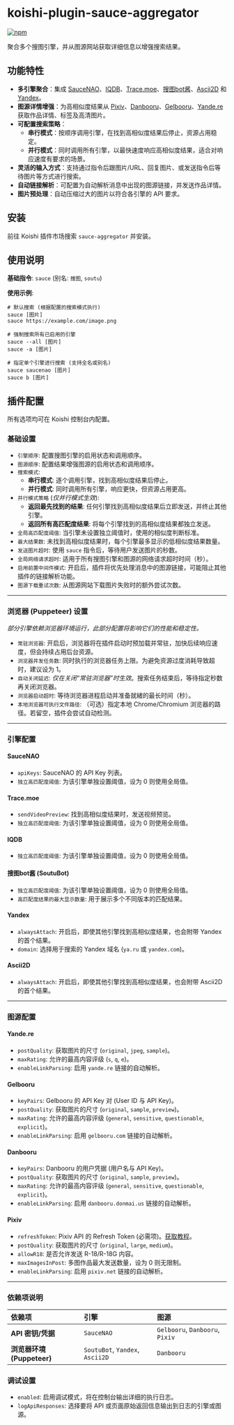 # koishi-plugin-sauce-aggregator

[![npm](https://img.shields.io/npm/v/koishi-plugin-sauce-aggregator?style=flat-square)](https://www.npmjs.com/package/koishi-plugin-sauce-aggregator)

聚合多个搜图引擎，并从图源网站获取详细信息以增强搜索结果。

## 功能特性

- **多引擎聚合**：集成 [SauceNAO](https://saucenao.com/)、[IQDB](https://www.iqdb.org/)、[Trace.moe](https://trace.moe/)、[搜图bot酱](https://soutubot.moe/)、[Ascii2D](https://ascii2d.net/) 和 [Yandex](https://ya.ru/)。
- **图源详情增强**：为高相似度结果从 [Pixiv](https://www.pixiv.net/)、[Danbooru](https://danbooru.donmai.us/)、[Gelbooru](https://gelbooru.com/)、[Yande.re](https://yande.re/post) 获取作品详情、标签及高清图片。
- **可配置搜索策略**：
  - **串行模式**：按顺序调用引擎，在找到高相似度结果后停止，资源占用稳定。
  - **并行模式**：同时调用所有引擎，以最快速度响应高相似度结果，适合对响应速度有要求的场景。
- **灵活的输入方式**：支持通过指令后跟图片/URL、回复图片、或发送指令后等待图片等方式进行搜索。
- **自动链接解析**：可配置为自动解析消息中出现的图源链接，并发送作品详情。
- **图片预处理**：自动压缩过大的图片以符合各引擎的 API 要求。

## 安装

前往 Koishi 插件市场搜索 `sauce-aggregator` 并安装。

## 使用说明

**基础指令**: `sauce` (别名: `搜图`, `soutu`)

**使用示例**:

```shell
# 默认搜索 (根据配置的搜索模式执行)
sauce [图片]
sauce https://example.com/image.png

# 强制搜索所有已启用的引擎
sauce --all [图片]
sauce -a [图片]

# 指定单个引擎进行搜索 (支持全名或别名)
sauce saucenao [图片]
sauce b [图片]
```

## 插件配置

所有选项均可在 Koishi 控制台内配置。

### 基础设置

- `引擎顺序`: 配置搜图引擎的启用状态和调用顺序。
- `图源顺序`: 配置结果增强图源的启用状态和调用顺序。
- `搜索模式`:
  - **串行模式**: 逐个调用引擎，找到高相似度结果后停止。
  - **并行模式**: 同时调用所有引擎，响应更快，但资源占用更高。
- `并行模式策略` (*仅并行模式生效*):
  - **返回最先找到的结果**: 任何引擎找到高相似度结果后立即发送，并终止其他引擎。
  - **返回所有高匹配度结果**: 将每个引擎找到的高相似度结果都独立发送。
- `全局高匹配度阈值`: 当引擎未设置独立阈值时，使用的相似度判断标准。
- `最大结果数`: 未找到高相似度结果时，每个引擎最多显示的低相似度结果数量。
- `发送图片超时`: 使用 `sauce` 指令后，等待用户发送图片的秒数。
- `全局网络请求超时`: 适用于所有搜图引擎和图源的网络请求超时时间（秒）。
- `启用前置中间件模式`: 开启后，插件将优先处理消息中的图源链接，可能阻止其他插件的链接解析功能。
- `图源下载重试次数`: 从图源网站下载图片失败时的额外尝试次数。

---

### 浏览器 (Puppeteer) 设置

*部分引擎依赖浏览器环境运行，此部分配置将影响它们的性能和稳定性。*

- `常驻浏览器`: 开启后，浏览器将在插件启动时预加载并常驻，加快后续响应速度，但会持续占用后台资源。
- `浏览器并发任务数`: 同时执行的浏览器任务上限。为避免资源过度消耗导致超时，建议设为 1。
- `自动关闭延迟`: *仅在关闭“常驻浏览器”时生效*。搜索任务结束后，等待指定秒数再关闭浏览器。
- `浏览器启动超时`: 等待浏览器进程启动并准备就緒的最长时间（秒）。
- `本地浏览器可执行文件路径`: （可选）指定本地 Chrome/Chromium 浏览器的路径。若留空，插件会尝试自动检测。

---

### 引擎配置

#### SauceNAO

- `apiKeys`: SauceNAO 的 API Key 列表。
- `独立高匹配度阈值`: 为该引擎单独设置阈值，设为 0 则使用全局值。

#### Trace.moe

- `sendVideoPreview`: 找到高相似度结果时，发送视频预览。
- `独立高匹配度阈值`: 为该引擎单独设置阈值，设为 0 则使用全局值。

#### IQDB

- `独立高匹配度阈值`: 为该引擎单独设置阈值，设为 0 则使用全局值。

#### 搜图bot酱 (SoutuBot)

- `独立高匹配度阈值`: 为该引擎单独设置阈值，设为 0 则使用全局值。
- `高匹配度结果的最大显示数量`: 用于展示多个不同版本的匹配结果。

#### Yandex

- `alwaysAttach`: 开启后，即使其他引擎找到高相似度结果，也会附带 Yandex 的首个结果。
- `domain`: 选择用于搜索的 Yandex 域名 (`ya.ru` 或 `yandex.com`)。

#### Ascii2D

- `alwaysAttach`: 开启后，即使其他引擎找到高相似度结果，也会附带 Ascii2D 的首个结果。

---

### 图源配置

#### Yande.re

- `postQuality`: 获取图片的尺寸 (`original`, `jpeg`, `sample`)。
- `maxRating`: 允许的最高内容评级 (`s`, `q`, `e`)。
- `enableLinkParsing`: 启用 `yande.re` 链接的自动解析。

#### Gelbooru

- `keyPairs`: Gelbooru 的 API Key 对 (User ID 与 API Key)。
- `postQuality`: 获取图片的尺寸 (`original`, `sample`, `preview`)。
- `maxRating`: 允许的最高内容评级 (`general`, `sensitive`, `questionable`, `explicit`)。
- `enableLinkParsing`: 启用 `gelbooru.com` 链接的自动解析。

#### Danbooru

- `keyPairs`: Danbooru 的用户凭据 (用户名与 API Key)。
- `postQuality`: 获取图片的尺寸 (`original`, `sample`, `preview`)。
- `maxRating`: 允许的最高内容评级 (`general`, `sensitive`, `questionable`, `explicit`)。
- `enableLinkParsing`: 启用 `danbooru.donmai.us` 链接的自动解析。

#### Pixiv

- `refreshToken`: Pixiv API 的 Refresh Token (必需项)。[获取教程](https://www.nanoka.top/posts/e78ef86/)。
- `postQuality`: 获取图片的尺寸 (`original`, `large`, `medium`)。
- `allowR18`: 是否允许发送 R-18/R-18G 内容。
- `maxImagesInPost`: 多图作品最大发送数量，设为 0 则无限制。
- `enableLinkParsing`: 启用 `pixiv.net` 链接的自动解析。

---

### 依赖项说明

| 依赖项 | 引擎 | 图源 |
| :--- | :--- | :--- |
| **API 密钥/凭据** | `SauceNAO` | `Gelbooru`, `Danbooru`, `Pixiv` |
| **浏览器环境 (Puppeteer)** | `SoutuBot`, `Yandex`, `Ascii2D` | `Danbooru` |

### 调试设置

- `enabled`: 启用调试模式，将在控制台输出详细的执行日志。
- `logApiResponses`: 选择要将 API 或页面原始返回信息输出到日志的引擎或图源。
